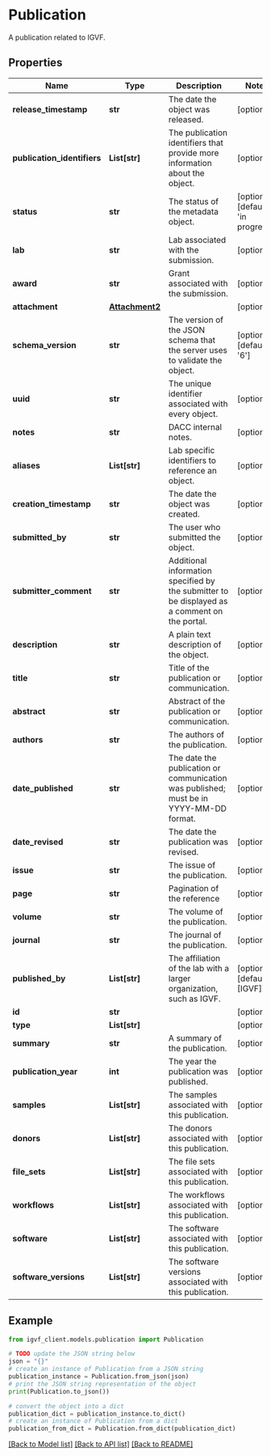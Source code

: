 # Publication

A publication related to IGVF.

## Properties

Name | Type | Description | Notes
------------ | ------------- | ------------- | -------------
**release_timestamp** | **str** | The date the object was released. | [optional] 
**publication_identifiers** | **List[str]** | The publication identifiers that provide more information about the object. | [optional] 
**status** | **str** | The status of the metadata object. | [optional] [default to 'in progress']
**lab** | **str** | Lab associated with the submission. | [optional] 
**award** | **str** | Grant associated with the submission. | [optional] 
**attachment** | [**Attachment2**](Attachment2.md) |  | [optional] 
**schema_version** | **str** | The version of the JSON schema that the server uses to validate the object. | [optional] [default to '6']
**uuid** | **str** | The unique identifier associated with every object. | [optional] 
**notes** | **str** | DACC internal notes. | [optional] 
**aliases** | **List[str]** | Lab specific identifiers to reference an object. | [optional] 
**creation_timestamp** | **str** | The date the object was created. | [optional] 
**submitted_by** | **str** | The user who submitted the object. | [optional] 
**submitter_comment** | **str** | Additional information specified by the submitter to be displayed as a comment on the portal. | [optional] 
**description** | **str** | A plain text description of the object. | [optional] 
**title** | **str** | Title of the publication or communication. | [optional] 
**abstract** | **str** | Abstract of the publication or communication. | [optional] 
**authors** | **str** | The authors of the publication. | [optional] 
**date_published** | **str** | The date the publication or communication was published; must be in YYYY-MM-DD format. | [optional] 
**date_revised** | **str** | The date the publication was revised. | [optional] 
**issue** | **str** | The issue of the publication. | [optional] 
**page** | **str** | Pagination of the reference | [optional] 
**volume** | **str** | The volume of the publication. | [optional] 
**journal** | **str** | The journal of the publication. | [optional] 
**published_by** | **List[str]** | The affiliation of the lab with a larger organization, such as IGVF. | [optional] [default to [IGVF]]
**id** | **str** |  | [optional] 
**type** | **List[str]** |  | [optional] 
**summary** | **str** | A summary of the publication. | [optional] 
**publication_year** | **int** | The year the publication was published. | [optional] 
**samples** | **List[str]** | The samples associated with this publication. | [optional] 
**donors** | **List[str]** | The donors associated with this publication. | [optional] 
**file_sets** | **List[str]** | The file sets associated with this publication. | [optional] 
**workflows** | **List[str]** | The workflows associated with this publication. | [optional] 
**software** | **List[str]** | The software associated with this publication. | [optional] 
**software_versions** | **List[str]** | The software versions associated with this publication. | [optional] 

## Example

```python
from igvf_client.models.publication import Publication

# TODO update the JSON string below
json = "{}"
# create an instance of Publication from a JSON string
publication_instance = Publication.from_json(json)
# print the JSON string representation of the object
print(Publication.to_json())

# convert the object into a dict
publication_dict = publication_instance.to_dict()
# create an instance of Publication from a dict
publication_from_dict = Publication.from_dict(publication_dict)
```
[[Back to Model list]](../README.md#documentation-for-models) [[Back to API list]](../README.md#documentation-for-api-endpoints) [[Back to README]](../README.md)


